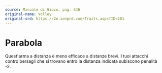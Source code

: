 ```yaml
---
source: Manuale di Gioco, pag. 636
original-name: Volley
original-srd: https://2e.aonprd.com/Traits.aspx?ID=201
---
```


# Parabola

Quest'arma a distanza è meno efficace a distanze brevi. I tuoi attacchi contro
bersagli che si trovano entro la distanza indicata subiscono penalità -2.
